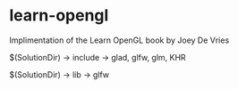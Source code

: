 # learn-opengl
Implimentation of the Learn OpenGL book by Joey De Vries

$(SolutionDir) -> include -> glad, glfw, glm, KHR

$(SolutionDir) -> lib -> glfw
